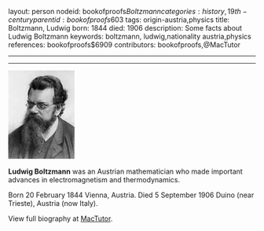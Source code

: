 layout: person
nodeid: bookofproofs$Boltzmann
categories: history,19th-century
parentid: bookofproofs$603
tags: origin-austria,physics
title: Boltzmann, Ludwig
born: 1844
died: 1906
description: Some facts about Ludwig Boltzmann
keywords: boltzmann, ludwig,nationality austria,physics
references: bookofproofs$6909
contributors: bookofproofs,@MacTutor

---


---

![Boltzmann.jpg](https://github.com/bookofproofs/bookofproofs.github.io/blob/main/_sources/_assets/images/portraits/Boltzmann.jpg?raw=true)

**Ludwig Boltzmann** was an Austrian mathematician who made important advances in electromagnetism and thermodynamics.

Born 20 February 1844 Vienna, Austria. Died 5 September 1906 Duino (near Trieste), Austria (now Italy).


View full biography at [MacTutor](https://mathshistory.st-andrews.ac.uk/Biographies/Boltzmann/).